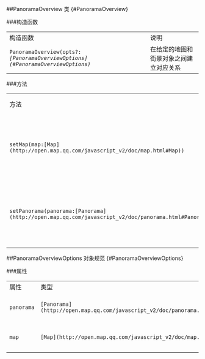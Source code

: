 ##PanoramaOverview 类 {#PanoramaOverview}

###构造函数

<table>
  <tbody>
    <tr>
      <td>构造函数</td>
      <td>说明</td>
    </tr>
    <tr>
    <td><code>PanoramaOverview(opts?:<em>[PanoramaOverviewOptions](#PanoramaOverviewOptions)</em></code></td>
    <td>在给定的地图和街景对象之间建立对应关系</td>
    </tr>
  </tbody>
</table>

###方法

<table>
  <tbody>
    <tr>
      <td>方法</td>
      <td>返回值</td>
      <td>说明</td>
    </tr>
    <tr>
      <td><code>setMap(map:[Map](http://open.map.qq.com/javascript_v2/doc/map.html#Map))</code></td>
      <td><code>none</code></td>
      <td>设置街景小地图中的地图对象。</td>
    </tr>
    <tr>
      <td><code>setPanorama(panorama:[Panorama](http://open.map.qq.com/javascript_v2/doc/panorama.html#Panorama))</code></td>
      <td><code>none</code></td>
      <td>设置小地图要依赖的街景对象。</td>
    </tr>
  </tbody>
</table>

##PanoramaOverviewOptions 对象规范 {#PanoramaOverviewOptions}

###属性

<table>
  <tbody>
    <tr>
      <td>属性</td>
      <td>类型</td>
      <td>说明</td>
    </tr>
    <tr>
      <td><code>panorama</code></td>
      <td><code>[Panorama](http://open.map.qq.com/javascript_v2/doc/panorama.html#Panorama)</code></td>
      <td>场景对象。</td>
    </tr>
    <tr>
      <td><code>map</code></td>
      <td><code>[Map](http://open.map.qq.com/javascript_v2/doc/map.html#Map)</code></td>
      <td>地图对象。</td>
    </tr>
  </tbody>
</table>
